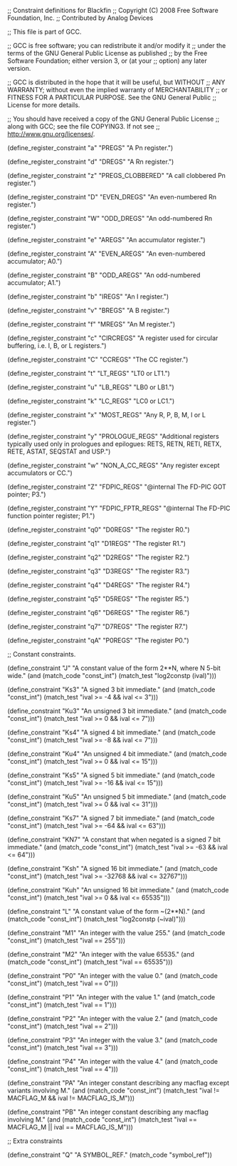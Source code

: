 ;; Constraint definitions for Blackfin
;; Copyright (C) 2008 Free Software Foundation, Inc.
;; Contributed by Analog Devices

;; This file is part of GCC.

;; GCC is free software; you can redistribute it and/or modify it
;; under the terms of the GNU General Public License as published
;; by the Free Software Foundation; either version 3, or (at your
;; option) any later version.

;; GCC is distributed in the hope that it will be useful, but WITHOUT
;; ANY WARRANTY; without even the implied warranty of MERCHANTABILITY
;; or FITNESS FOR A PARTICULAR PURPOSE.  See the GNU General Public
;; License for more details.

;; You should have received a copy of the GNU General Public License
;; along with GCC; see the file COPYING3.  If not see
;; <http://www.gnu.org/licenses/>.

(define_register_constraint "a" "PREGS"
  "A Pn register.")

(define_register_constraint "d" "DREGS"
  "A Rn register.")

(define_register_constraint "z" "PREGS_CLOBBERED"
  "A call clobbered Pn register.")

(define_register_constraint "D" "EVEN_DREGS"
  "An even-numbered Rn register.")

(define_register_constraint "W" "ODD_DREGS"
  "An odd-numbered Rn register.")

(define_register_constraint "e" "AREGS"
  "An accumulator register.")

(define_register_constraint "A" "EVEN_AREGS"
  "An even-numbered accumulator; A0.")

(define_register_constraint "B" "ODD_AREGS"
  "An odd-numbered accumulator; A1.")

(define_register_constraint "b" "IREGS"
  "An I register.")

(define_register_constraint "v" "BREGS"
  "A B register.")

(define_register_constraint "f" "MREGS"
  "An M register.")

(define_register_constraint "c" "CIRCREGS"
  "A register used for circular buffering, i.e. I, B, or L registers.")

(define_register_constraint "C" "CCREGS"
  "The CC register.")

(define_register_constraint "t" "LT_REGS"
  "LT0 or LT1.")

(define_register_constraint "u" "LB_REGS"
  "LB0 or LB1.")

(define_register_constraint "k" "LC_REGS"
  "LC0 or LC1.")

(define_register_constraint "x" "MOST_REGS"
  "Any R, P, B, M, I or L register.")

(define_register_constraint "y" "PROLOGUE_REGS"
  "Additional registers typically used only in prologues and epilogues:
   RETS, RETN, RETI, RETX, RETE, ASTAT, SEQSTAT and USP.")

(define_register_constraint "w" "NON_A_CC_REGS"
  "Any register except accumulators or CC.")

(define_register_constraint "Z" "FDPIC_REGS"
  "@internal The FD-PIC GOT pointer; P3.")

(define_register_constraint "Y" "FDPIC_FPTR_REGS"
  "@internal The FD-PIC function pointer register; P1.")

(define_register_constraint "q0" "D0REGS"
  "The register R0.")

(define_register_constraint "q1" "D1REGS"
  "The register R1.")

(define_register_constraint "q2" "D2REGS"
  "The register R2.")

(define_register_constraint "q3" "D3REGS"
  "The register R3.")

(define_register_constraint "q4" "D4REGS"
  "The register R4.")

(define_register_constraint "q5" "D5REGS"
  "The register R5.")

(define_register_constraint "q6" "D6REGS"
  "The register R6.")

(define_register_constraint "q7" "D7REGS"
  "The register R7.")

(define_register_constraint "qA" "P0REGS"
  "The register P0.")

;; Constant constraints.

(define_constraint "J"
  "A constant value of the form 2**N, where N 5-bit wide."
  (and (match_code "const_int")
       (match_test "log2constp (ival)")))

(define_constraint "Ks3"
  "A signed 3 bit immediate."
  (and (match_code "const_int")
       (match_test "ival >= -4 && ival <= 3")))

(define_constraint "Ku3"
  "An unsigned 3 bit immediate."
  (and (match_code "const_int")
       (match_test "ival >= 0 && ival <= 7")))

(define_constraint "Ks4"
  "A signed 4 bit immediate."
  (and (match_code "const_int")
       (match_test "ival >= -8 && ival <= 7")))

(define_constraint "Ku4"
  "An unsigned 4 bit immediate."
  (and (match_code "const_int")
       (match_test "ival >= 0 && ival <= 15")))

(define_constraint "Ks5"
  "A signed 5 bit immediate."
  (and (match_code "const_int")
       (match_test "ival >= -16 && ival <= 15")))

(define_constraint "Ku5"
  "An unsigned 5 bit immediate."
  (and (match_code "const_int")
       (match_test "ival >= 0 && ival <= 31")))

(define_constraint "Ks7"
  "A signed 7 bit immediate."
  (and (match_code "const_int")
       (match_test "ival >= -64 && ival <= 63")))

(define_constraint "KN7"
  "A constant that when negated is a signed 7 bit immediate."
  (and (match_code "const_int")
       (match_test "ival >= -63 && ival <= 64")))

(define_constraint "Ksh"
  "A signed 16 bit immediate."
  (and (match_code "const_int")
       (match_test "ival >= -32768 && ival <= 32767")))

(define_constraint "Kuh"
  "An unsigned 16 bit immediate."
  (and (match_code "const_int")
       (match_test "ival >= 0 && ival <= 65535")))

(define_constraint "L"
  "A constant value of the form ~(2**N)."
  (and (match_code "const_int")
       (match_test "log2constp (~ival)")))

(define_constraint "M1"
  "An integer with the value 255."
  (and (match_code "const_int")
       (match_test "ival == 255")))

(define_constraint "M2"
  "An integer with the value 65535."
  (and (match_code "const_int")
       (match_test "ival == 65535")))

(define_constraint "P0"
  "An integer with the value 0."
  (and (match_code "const_int")
       (match_test "ival == 0")))

(define_constraint "P1"
  "An integer with the value 1."
  (and (match_code "const_int")
       (match_test "ival == 1")))

(define_constraint "P2"
  "An integer with the value 2."
  (and (match_code "const_int")
       (match_test "ival == 2")))

(define_constraint "P3"
  "An integer with the value 3."
  (and (match_code "const_int")
       (match_test "ival == 3")))

(define_constraint "P4"
  "An integer with the value 4."
  (and (match_code "const_int")
       (match_test "ival == 4")))

(define_constraint "PA"
  "An integer constant describing any macflag except variants involving M."
  (and (match_code "const_int")
       (match_test "ival != MACFLAG_M && ival != MACFLAG_IS_M")))

(define_constraint "PB"
  "An integer constant describing any macflag involving M."
  (and (match_code "const_int")
       (match_test "ival == MACFLAG_M || ival == MACFLAG_IS_M")))


;; Extra constraints

(define_constraint "Q"
  "A SYMBOL_REF."
  (match_code "symbol_ref"))

